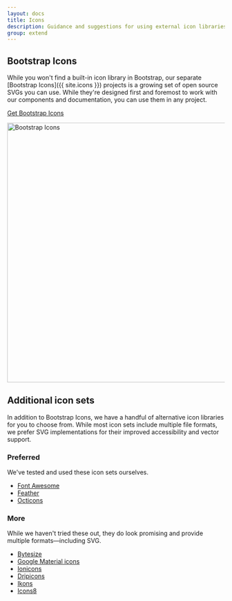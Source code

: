 ```yaml
---
layout: docs
title: Icons
description: Guidance and suggestions for using external icon libraries with Bootstrap.
group: extend
---
```


## Bootstrap Icons

While you won't find a built-in icon library in Bootstrap, our separate [Bootstrap Icons]({{ site.icons }}) projects is a growing set of open source SVGs you can use. While they're designed first and foremost to work with our components and documentation, you can use them in any project.

<a href="{{ site.icons }}" class="btn btn-bd-primary">Get Bootstrap Icons</a>

<img loading="lazy" class="img-fluid mt-3 mx-auto" srcset="{{ site.baseurl }}/docs/{{ site.docs_version }}/assets/img/bootstrap-icons.png,
                                            {{ site.baseurl }}/docs/{{ site.docs_version }}/assets/img/bootstrap-icons@2x.png 2x"
                                            src="{{ site.baseurl }}/docs/{{ site.docs_version }}/assets/img/bootstrap-icons.png"
                                            alt="Bootstrap Icons" width="966" height="600" loading="lazy">


## Additional icon sets

In addition to Bootstrap Icons, we have a handful of alternative icon libraries for you to choose from. While most icon sets include multiple file formats, we prefer SVG implementations for their improved accessibility and vector support.

### Preferred

We've tested and used these icon sets ourselves.

- [Font Awesome](https://fontawesome.com/)
- [Feather](https://feathericons.com/)
- [Octicons](https://octicons.github.com/)

### More

While we haven't tried these out, they do look promising and provide multiple formats—including SVG.

- [Bytesize](https://github.com/danklammer/bytesize-icons)
- [Google Material icons](https://material.io/resources/icons/)
- [Ionicons](https://ionicons.com/)
- [Dripicons](http://demo.amitjakhu.com/dripicons/)
- [Ikons](http://ikons.piotrkwiatkowski.co.uk/)
- [Icons8](https://icons8.com/)
